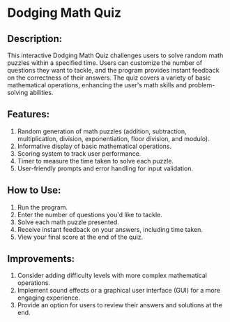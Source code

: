 # Dodging Math Quiz

## Description:
This interactive Dodging Math Quiz challenges users to solve random math puzzles within a specified time. Users can customize the number of questions they want to tackle, and the program provides instant feedback on the correctness of their answers. The quiz covers a variety of basic mathematical operations, enhancing the user's math skills and problem-solving abilities.

## Features:

1) Random generation of math puzzles (addition, subtraction, multiplication, division, exponentiation, floor division, and modulo).
2) Informative display of basic mathematical operations.
3) Scoring system to track user performance.
4) Timer to measure the time taken to solve each puzzle.
5) User-friendly prompts and error handling for input validation.

## How to Use:

1) Run the program.
2) Enter the number of questions you'd like to tackle.
3) Solve each math puzzle presented.
4) Receive instant feedback on your answers, including time taken.
5) View your final score at the end of the quiz.

## Improvements:

1) Consider adding difficulty levels with more complex mathematical operations.
2) Implement sound effects or a graphical user interface (GUI) for a more engaging experience.
3) Provide an option for users to review their answers and solutions at the end.